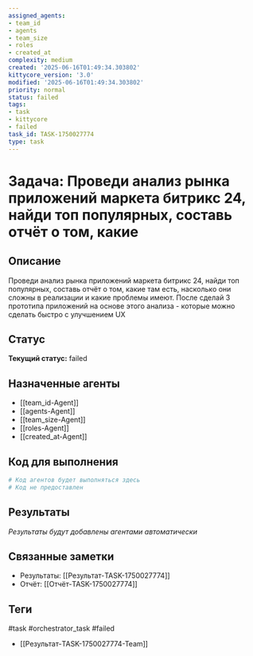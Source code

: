 ```yaml
---
assigned_agents:
- team_id
- agents
- team_size
- roles
- created_at
complexity: medium
created: '2025-06-16T01:49:34.303802'
kittycore_version: '3.0'
modified: '2025-06-16T01:49:34.303802'
priority: normal
status: failed
tags:
- task
- kittycore
- failed
task_id: TASK-1750027774
type: task
---
```


# Задача: Проведи анализ рынка приложений маркета битрикс 24, найди топ популярных, составь отчёт о том, какие

## Описание
Проведи анализ рынка приложений маркета битрикс 24, найди топ популярных, составь отчёт о том, какие там есть, насколько они сложны в реализации и какие проблемы имеют. После сделай 3 прототипа приложений на основе этого анализа - которые можно сделать быстро с улучшением UX

## Статус
**Текущий статус:** failed

## Назначенные агенты
- [[team_id-Agent]]
- [[agents-Agent]]
- [[team_size-Agent]]
- [[roles-Agent]]
- [[created_at-Agent]]

## Код для выполнения
```python
# Код агентов будет выполняться здесь
# Код не предоставлен
```

## Результаты
*Результаты будут добавлены агентами автоматически*

## Связанные заметки
- Результаты: [[Результат-TASK-1750027774]]
- Отчёт: [[Отчёт-TASK-1750027774]]

## Теги
#task #orchestrator_task #failed


- [[Результат-TASK-1750027774-Team]]